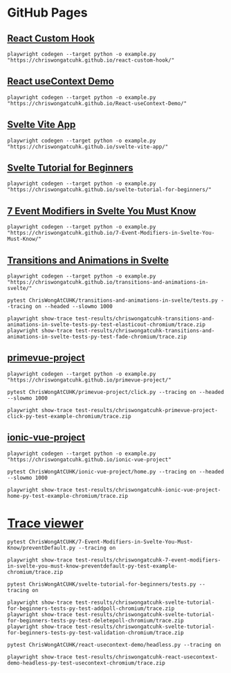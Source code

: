 # GitHub Pages
## [React Custom Hook](https://github.com/ChrisWongAtCUHK/react-custom-hook)
```
playwright codegen --target python -o example.py "https://chriswongatcuhk.github.io/react-custom-hook/"
```

## [React useContext Demo](https://github.com/ChrisWongAtCUHK/React-useContext-Demo)
```
playwright codegen --target python -o example.py "https://chriswongatcuhk.github.io/React-useContext-Demo/"
```

## [Svelte Vite App](https://github.com/ChrisWongAtCUHK/svelte-vite-app)
```
playwright codegen --target python -o example.py "https://chriswongatcuhk.github.io/svelte-vite-app/"
```

## [Svelte Tutorial for Beginners](https://github.com/ChrisWongAtCUHK/svelte-tutorial-for-beginners)
```
playwright codegen --target python -o example.py "https://chriswongatcuhk.github.io/svelte-tutorial-for-beginners/"
```

## [7 Event Modifiers in Svelte You Must Know](https://github.com/ChrisWongAtCUHK/7-Event-Modifiers-in-Svelte-You-Must-Know)
```
playwright codegen --target python -o example.py "https://chriswongatcuhk.github.io/7-Event-Modifiers-in-Svelte-You-Must-Know/"
```

## [Transitions and Animations in Svelte](https://github.com/ChrisWongAtCUHK/transitions-and-animations-in-svelte)
```
playwright codegen --target python -o example.py "https://chriswongatcuhk.github.io/transitions-and-animations-in-svelte/"
```
```
pytest ChrisWongAtCUHK/transitions-and-animations-in-svelte/tests.py --tracing on --headed --slowmo 1000
```
```
playwright show-trace test-results/chriswongatcuhk-transitions-and-animations-in-svelte-tests-py-test-elasticout-chromium/trace.zip
playwright show-trace test-results/chriswongatcuhk-transitions-and-animations-in-svelte-tests-py-test-fade-chromium/trace.zip
```

## [primevue-project](https://github.com/ChrisWongAtCUHK/primevue-project)
```
playwright codegen --target python -o example.py "https://chriswongatcuhk.github.io/primevue-project/"
```
```
pytest ChrisWongAtCUHK/primevue-project/click.py --tracing on --headed --slowmo 1000
```
```
playwright show-trace test-results/chriswongatcuhk-primevue-project-click-py-test-example-chromium/trace.zip
```

## [ionic-vue-project](https://github.com/ChrisWongAtCUHK/ionic-vue-project)
```
playwright codegen --target python -o example.py "https://chriswongatcuhk.github.io/ionic-vue-project"
```
```
pytest ChrisWongAtCUHK/ionic-vue-project/home.py --tracing on --headed --slowmo 1000
```
```
playwright show-trace test-results/chriswongatcuhk-ionic-vue-project-home-py-test-example-chromium/trace.zip
```

# [Trace viewer](https://playwright.dev/python/docs/trace-viewer)
```
pytest ChrisWongAtCUHK/7-Event-Modifiers-in-Svelte-You-Must-Know/preventDefault.py --tracing on 
```
```
playwright show-trace test-results/chriswongatcuhk-7-event-modifiers-in-svelte-you-must-know-preventdefault-py-test-example-chromium/trace.zip
```

```
pytest ChrisWongAtCUHK/svelte-tutorial-for-beginners/tests.py --tracing on 
```
```
playwright show-trace test-results/chriswongatcuhk-svelte-tutorial-for-beginners-tests-py-test-addpoll-chromium/trace.zip
playwright show-trace test-results/chriswongatcuhk-svelte-tutorial-for-beginners-tests-py-test-deletepoll-chromium/trace.zip
playwright show-trace test-results/chriswongatcuhk-svelte-tutorial-for-beginners-tests-py-test-validation-chromium/trace.zip
```

```
pytest ChrisWongAtCUHK/react-usecontext-demo/headless.py --tracing on 
```
```
playwright show-trace test-results/chriswongatcuhk-react-usecontext-demo-headless-py-test-usecontext-chromium/trace.zip
```
